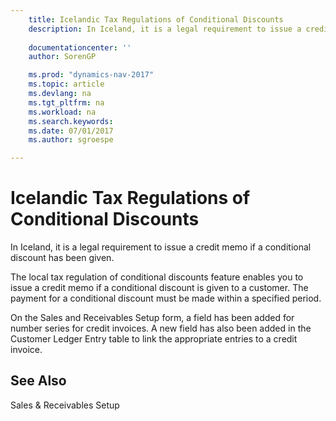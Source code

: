 ```yaml
---
    title: Icelandic Tax Regulations of Conditional Discounts 
    description: In Iceland, it is a legal requirement to issue a credit memo if a conditional discount has been given.
    
    documentationcenter: ''
    author: SorenGP

    ms.prod: "dynamics-nav-2017"
    ms.topic: article
    ms.devlang: na
    ms.tgt_pltfrm: na
    ms.workload: na
    ms.search.keywords:
    ms.date: 07/01/2017
    ms.author: sgroespe

---
```

# Icelandic Tax Regulations of Conditional Discounts
In Iceland, it is a legal requirement to issue a credit memo if a conditional discount has been given.  
  
 The local tax regulation of conditional discounts feature enables you to issue a credit memo if a conditional discount is given to a customer. The payment for a conditional discount must be made within a specified period.  
  
 On the Sales and Receivables Setup form, a field has been added for number series for credit invoices. A new field has also been added in the Customer Ledger Entry table to link the appropriate entries to a credit invoice.  
  
## See Also  
 Sales & Receivables Setup